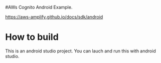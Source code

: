 #AWs Cognito Android Example.

https://aws-amplify.github.io/docs/sdk/android

# How to build

This is an android studio project. You can lauch and run this with android studio.